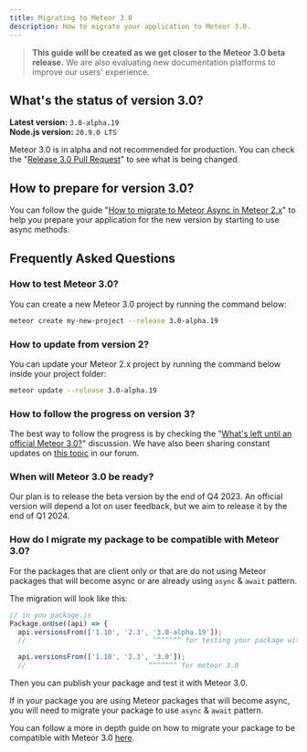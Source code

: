```yaml
---
title: Migrating to Meteor 3.0
description: How to migrate your application to Meteor 3.0.
---
```


> **This guide will be created as we get closer to the Meteor 3.0 beta release.** We are also evaluating new documentation platforms to improve our users' experience.

## What's the status of version 3.0?

**Latest version:** `3.0-alpha.19` <br/>
**Node.js version:** `20.9.0 LTS`

Meteor 3.0 is in alpha and not recommended for production. You can check the "[Release 3.0 Pull Request](https://github.com/meteor/meteor/pull/12359)" to see what is being changed.

## How to prepare for version 3.0?

You can follow the guide "[How to migrate to Meteor Async in Meteor 2.x](/prepare-meteor-3.0.html)" to help you prepare your application for the new version by starting to use async methods.

## Frequently Asked Questions

### How to test Meteor 3.0?

You can create a new Meteor 3.0 project by running the command below:

```bash
meteor create my-new-project --release 3.0-alpha.19
```

### How to update from version 2?

You can update your Meteor 2.x project by running the command below inside your project folder:

```bash
meteor update --release 3.0-alpha.19
```

### How to follow the progress on version 3?

The best way to follow the progress is by checking the "[What's left until an official Meteor 3.0?](https://github.com/meteor/meteor/discussions/12865)" discussion. We have also been sharing constant updates on [this topic](https://forums.meteor.com/t/fibers-public-roadmap-and-meteor-3-0/59627/84) in our forum.

### When will Meteor 3.0 be ready?

Our plan is to release the beta version by the end of Q4 2023. An official version will depend a lot on user feedback, but we aim to release it by the end of Q1 2024.


### How do I migrate my package to be compatible with Meteor 3.0?

For the packages that are client only
or that are do not using Meteor packages that will become async
or are already using `async` & `await` pattern.

The migration will look like this:

```js
// in you package.js
Package.onUse((api) => {
  api.versionsFrom(['1.10', '2.3', '3.0-alpha.19']);
  //                               ^^^^^^^ for testing your package with meteor 3.0

  api.versionsFrom(['1.10', '2.3', '3.0']);
  //                              ^^^^^^^ for meteor 3.0

```
Then you can publish your package and test it with Meteor 3.0.

If in your package you are using Meteor packages that will become async,
you will need to migrate your package to use `async` & `await` pattern.

You can follow a more in depth guide on how to migrate your package to be compatible with Meteor 3.0 [here](/prepare-meteor-3.0#Changes-for-packages).
